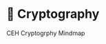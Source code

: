 # 🔏 Cryptography

CEH Cryptogrphy Mindmap

<figure><img src="../../../.gitbook/assets/Cryptography.png" alt=""><figcaption></figcaption></figure>
